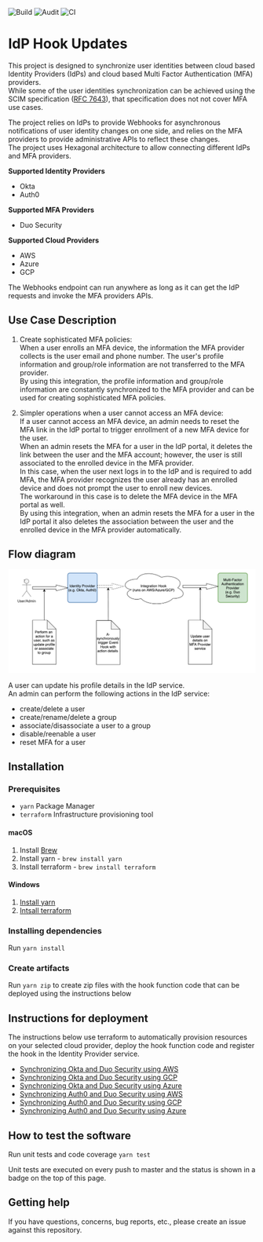 ![Build](https://github.com/cisco-sbgidm/idp-hook-updates/workflows/Build/badge.svg)
![Audit](https://github.com/cisco-sbgidm/idp-hook-updates/workflows/Audit/badge.svg)
![CI](https://github.com/cisco-sbgidm/idp-hook-updates/workflows/CI/badge.svg)

# IdP Hook Updates

This project is designed to synchronize user identities between cloud based Identity Providers (IdPs) and cloud based Multi Factor Authentication (MFA) providers.  
While some of the user identities synchronization can be achieved using the SCIM specification ([RFC 7643](https://tools.ietf.org/html/rfc7643)), that specification does not not cover MFA use cases.

The project relies on IdPs to provide Webhooks for asynchronous notifications of user identity changes on one side, and relies on the MFA providers to provide administrative APIs to reflect these changes.  
The project uses Hexagonal architecture to allow connecting different IdPs and MFA providers.

**Supported Identity Providers**

* Okta
* Auth0

**Supported MFA Providers**

* Duo Security

**Supported Cloud Providers**

* AWS
* Azure
* GCP

The Webhooks endpoint can run anywhere as long as it can get the IdP requests and invoke the MFA providers APIs.

## Use Case Description

1. Create sophisticated MFA policies:  
   When a user enrolls an MFA device, the information the MFA provider collects is the user email and phone number.
   The user's profile information and group/role information are not transferred to the MFA provider.  
   By using this integration, the profile information and group/role information are constantly synchronized to the MFA provider and can be used for creating sophisticated MFA policies.

1. Simpler operations when a user cannot access an MFA device:  
   If a user cannot access an MFA device, an admin needs to reset the MFA link in the IdP portal to trigger enrollment of a new MFA device for the user.  
   When an admin resets the MFA for a user in the IdP portal, it deletes the link between the user and the MFA account; however, the user is still associated to the enrolled device in the MFA provider.  
   In this case, when the user next logs in to the IdP and is required to add MFA, the MFA provider recognizes the user already has an enrolled device and does not prompt the user to enroll new devices.  
   The workaround in this case is to delete the MFA device in the MFA portal as well.  
   By using this integration, when an admin resets the MFA for a user in the IdP portal it also deletes the association between the user and the enrolled device in the MFA provider automatically.

## Flow diagram

![](flow.png "Flow diagram")

A user can update his profile details in the IdP service.  
An admin can perform the following actions in the IdP service:
* create/delete a user
* create/rename/delete a group
* associate/disassociate a user to a group
* disable/reenable a user
* reset MFA for a user

## Installation

### Prerequisites

* `yarn` Package Manager
* `terraform` Infrastructure provisioning tool

#### macOS
1. Install [Brew](https://brew.sh/)
1. Install yarn - `brew install yarn`
1. Install terraform - `brew install terraform`

#### Windows
1. [Install yarn](https://classic.yarnpkg.com/en/docs/install/#windows-stable)
1. [Intsall terraform](https://learn.hashicorp.com/terraform/getting-started/install.html)

### Installing dependencies
Run `yarn install`

### Create artifacts
Run `yarn zip` to create zip files with the hook function code that can be deployed using the instructions below

## Instructions for deployment
The instructions below use terraform to automatically provision resources on your selected cloud provider, deploy the hook function code and register the hook in the Identity Provider service.

* [Synchronizing Okta and Duo Security using AWS](okta/duo/aws/README.md)
* [Synchronizing Okta and Duo Security using GCP](okta/duo/gcp/README.md)
* [Synchronizing Okta and Duo Security using Azure](okta/duo/azure/README.md)
* [Synchronizing Auth0 and Duo Security using AWS](auth0/duo/aws/README.md)
* [Synchronizing Auth0 and Duo Security using GCP](auth0/duo/gcp/README.md)
* [Synchronizing Auth0 and Duo Security using Azure](auth0/duo/azure/README.md)

## How to test the software
Run unit tests and code coverage `yarn test`

Unit tests are executed on every push to master and the status is shown in a badge on the top of this page.

## Getting help
If you have questions, concerns, bug reports, etc., please create an issue against this repository.
